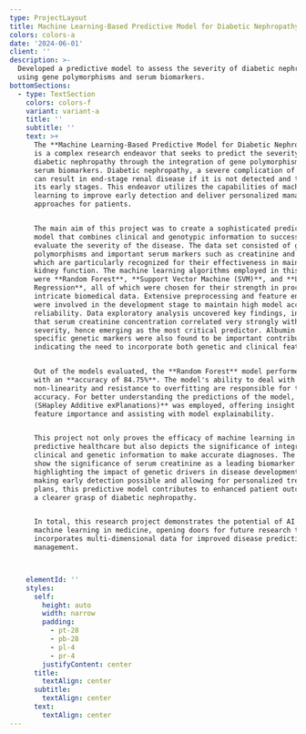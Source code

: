 ```yaml
---
type: ProjectLayout
title: Machine Learning-Based Predictive Model for Diabetic Nephropathy
colors: colors-a
date: '2024-06-01'
client: ''
description: >-
  Developed a predictive model to assess the severity of diabetic nephropathy
  using gene polymorphisms and serum biomarkers.
bottomSections:
  - type: TextSection
    colors: colors-f
    variant: variant-a
    title: ''
    subtitle: ''
    text: >+
      The **Machine Learning-Based Predictive Model for Diabetic Nephropathy**
      is a complex research endeavor that seeks to predict the severity of
      diabetic nephropathy through the integration of gene polymorphisms and
      serum biomarkers. Diabetic nephropathy, a severe complication of diabetes,
      can result in end-stage renal disease if it is not detected and treated in
      its early stages. This endeavor utilizes the capabilities of machine
      learning to improve early detection and deliver personalized management
      approaches for patients.


      The main aim of this project was to create a sophisticated predictive
      model that combines clinical and genotypic information to successfully
      evaluate the severity of the disease. The data set consisted of gene
      polymorphisms and important serum markers such as creatinine and albumin,
      which are particularly recognized for their effectiveness in maintaining
      kidney function. The machine learning algorithms employed in this research
      were **Random Forest**, **Support Vector Machine (SVM)**, and **Logistic
      Regression**, all of which were chosen for their strength in processing
      intricate biomedical data. Extensive preprocessing and feature engineering
      were involved in the development stage to maintain high model accuracy and
      reliability. Data exploratory analysis uncovered key findings, including
      that serum creatinine concentration correlated very strongly with disease
      severity, hence emerging as the most critical predictor. Albumin and
      specific genetic markers were also found to be important contributors,
      indicating the need to incorporate both genetic and clinical features.


      Out of the models evaluated, the **Random Forest** model performed best
      with an **accuracy of 84.75%**. The model's ability to deal with
      non-linearity and resistance to overfitting are responsible for the high
      accuracy. For better understanding the predictions of the model, **SHAP
      (SHapley Additive exPlanations)** was employed, offering insight into
      feature importance and assisting with model explainability.


      This project not only proves the efficacy of machine learning in
      predictive healthcare but also depicts the significance of integrating
      clinical and genetic information to make accurate diagnoses. The results
      show the significance of serum creatinine as a leading biomarker while
      highlighting the impact of genetic drivers in disease development. By
      making early detection possible and allowing for personalized treatment
      plans, this predictive model contributes to enhanced patient outcomes and
      a clearer grasp of diabetic nephropathy.


      In total, this research project demonstrates the potential of AI and
      machine learning in medicine, opening doors for future research that
      incorporates multi-dimensional data for improved disease prediction and
      management.



    elementId: ''
    styles:
      self:
        height: auto
        width: narrow
        padding:
          - pt-28
          - pb-28
          - pl-4
          - pr-4
        justifyContent: center
      title:
        textAlign: center
      subtitle:
        textAlign: center
      text:
        textAlign: center
---
```

